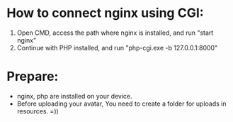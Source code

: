 # How to connect nginx using CGI:

1. Open CMD, access the path where nginx is installed, and run "start nginx"
2. Continue with PHP installed, and run "php-cgi.exe -b 127.0.0.1:8000"

# Prepare:
- nginx, php are installed on your device.
- Before uploading your avatar, You need to create a folder for uploads in resources. =))
